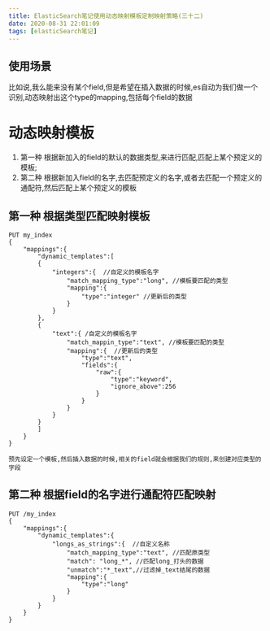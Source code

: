 ```yaml
---
title: ElasticSearch笔记使用动态映射模板定制映射策略(三十二)
date: 2020-08-31 22:01:09
tags: [elasticSearch笔记]
---
```


## 使用场景
比如说,我么能来没有某个field,但是希望在插入数据的时候,es自动为我们做一个识别,动态映射出这个type的mapping,包括每个field的数据


<!--more-->

# 动态映射模板
1.  第一种  根据新加入的field的默认的数据类型,来进行匹配,匹配上某个预定义的模板;
2.  第二种  根据新加入field的名字,去匹配预定义的名字,或者去匹配一个预定义的通配符,然后匹配上某个预定义的模板


## 第一种 根据类型匹配映射模板 
```
PUT my_index
{
    "mappings":{
        "dynamic_templates":[
        {
            "integers":{  //自定义的模板名字
                "match_mapping_type":"long", //模板要匹配的类型
                "mapping":{
                    "type":"integer" //更新后的类型
                }
            }
        },
        {
            "text":{ /自定义的模板名字
                "match_mappin_type":"text", //模板要匹配的类型
                "mapping":{  //更新后的类型
                    "type":"text",
                    "fields":{
                        "raw":{
                            "type":"keyword",
                            "ignore_above":256
                        }
                    }
                }
            }
        }
        ]
    }
}

预先设定一个模板,然后插入数据的时候,相关的field就会根据我们的规则,来创建对应类型的字段

```

##  第二种 根据field的名字进行通配符匹配映射
```
PUT /my_index
{
    "mappings":{
        "dynamic_templates":{
            "longs_as_strings":{  //自定义名称
                "match_mapping_type":"text", //匹配原类型
                "match": "long_*", //匹配long_打头的数据
                "unmatch":"*_text",//过滤掉_text结尾的数据
                "mapping":{
                    "type":"long"
                }
            }
        }
    }
}


```